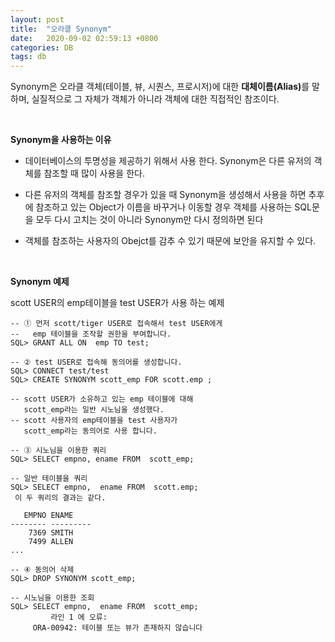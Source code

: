 ```yaml
---
layout: post
title:  "오라클 Synonym"
date:   2020-09-02 02:59:13 +0800
categories: DB
tags: db
---
```

<p>
Synonym은 오라클 객체(테이블, 뷰, 시퀀스, 프로시저)에 대한 <strong>대체이름(Alias)</strong>를 말하며, 실질적으로 그 자체가 객체가 아니라 객체에 대한 직접적인 참조이다.</p>
<br>
<p><strong>Synonym을 사용하는 이유</strong></p>
<ul>
<li>
<p>데이터베이스의 투명성을 제공하기 위해서 사용 한다. Synonym은 다른 유저의 객체를 참조할 때 많이 사용을 한다.</p>
</li>
<li>
<p>다른 유저의 객체를 참조할 경우가 있을 때 Synonym을 생성해서 사용을 하면 추후에 참조하고 있는 Object가 이름을 바꾸거나 이동할 경우 객체를 사용하는 SQL문을 모두 다시 고치는 것이 아니라 Synonym만 다시 정의하면 된다</p>
</li>
<li>
<p>객체를 참조하는 사용자의 Obejct를 감추 수 있기 때문에 보안을 유지할 수 있다.</p>
</li>
</ul>
<br>
<p><strong>Synonym 예제</strong></p>
<p>scott USER의 emp테이블을 test USER가 사용 하는 예제</p>

```
-- ① 먼저 scott/tiger USER로 접속해서 test USER에게 
--   emp 테이블을 조작할 권한을 부여합니다.
SQL> GRANT ALL ON  emp TO test; 

-- ② test USER로 접속해 동의어를 생성합니다. 
SQL> CONNECT test/test 
SQL> CREATE SYNONYM scott_emp FOR scott.emp ; 

-- scott USER가 소유하고 있는 emp 테이블에 대해 
   scott_emp라는 일반 시노님을 생성했다. 
-- scott 사용자의 emp테이블을 test 사용자가 
   scott_emp라는 동의어로 사용 합니다. 

-- ③ 시노님을 이용한 쿼리
SQL> SELECT empno, ename FROM  scott_emp; 

-- 일반 테이블을 쿼리
SQL> SELECT empno,  ename FROM  scott.emp; 
 이 두 쿼리의 결과는 같다. 

   EMPNO ENAME
-------- ---------
    7369 SMITH
    7499 ALLEN
...

-- ④ 동의어 삭제 
SQL> DROP SYNONYM scott_emp; 

-- 시노님을 이용한 조회
SQL> SELECT empno,  ename FROM  scott_emp; 
         라인 1 에 오류:
     ORA-00942: 테이블 또는 뷰가 존재하지 않습니다 
```

